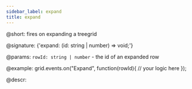 ```yaml
---
sidebar_label: expand
title: expand
---          
```


@short: fires on expanding a treegrid

@signature: {'expand: (id: string | number) => void;'}

@params:
`rowId: string | number` - the id of an expanded row

@example:
grid.events.on("Expand", function(rowId){
    // your logic here
});

@descr:
